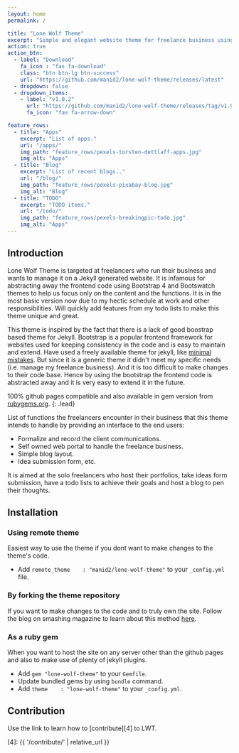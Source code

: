 ```yaml
---
layout: home
permalink: /

title: "Lone Wolf Theme"
excerpt: "Simple and elegant website theme for freelance business using Bootstrap 4 with Jekyll."
action: true
action_btn:
  - label: "Download"
    fa_icon : "fas fa-download"
    class: "btn btn-lg btn-success"
    url: "https://github.com/manid2/lone-wolf-theme/releases/latest"
  - dropdown: false
  - dropdown_items:
    - label: "v1.0.2"
      url: "https://github.com/manid2/lone-wolf-theme/releases/tag/v1.0.2"
      fa_icon: "fas fa-arrow-down"

feature_rows:
  - title: "Apps"
    excerpt: "List of apps."
    url: "/apps/"
    img_path: "feature_rows/pexels-torsten-dettlaff-apps.jpg"
    img_alt: "Apps"
  - title: "Blog"
    excerpt: "List of recent blogs.."
    url: "/blog/"
    img_path: "feature_rows/pexels-pixabay-blog.jpg"
    img_alt: "Blog"
  - title: "TODO"
    excerpt: "TODO items."
    url: "/todo/"
    img_path: "feature_rows/pexels-breakingpic-todo.jpg"
    img_alt: "Apps"
---
```


## Introduction

Lone Wolf Theme is targeted at freelancers who run their business and wants to manage it on a Jekyll 
generated website. It is infamous for abstracting away the frontend code using Bootstrap 4 and Bootswatch 
themes to help us focus only on the <span class="badge badge-primary">content</span> and the 
<span class="badge badge-primary">functions</span>. It is in the most basic version now due to my 
hectic schedule at work and other responsibilities. Will quickly add features from my todo lists to make 
this theme unique and great.

This theme is inspired by the fact that there is a lack of good boostrap based theme for Jekyll.
Bootstrap is a popular frontend framework for websites used for keeping consistency in the code and is 
easy to maintain and extend. Have used a freely available theme for jekyll, like [minimal mistakes][1].
But since it is a generic theme it didn't meet my specific needs (i.e. manage my freelance business).
And it is too difficult to make changes to their code base. Hence by using the bootstrap the frontend code is 
abstracted away and it is very easy to extend it in the future.

100% github pages compatible and also available in gem version from [rubygems.org][3].
{: .lead}

List of functions the freelancers encounter in their business that this theme intends to handle by providing
an interface to the end users:

<ul class="list-group d-inline-block mb-3">
  <li class="list-group-item">
    Formalize and record the client communications.
  </li>
  <li class="list-group-item">
    Self owned web portal to handle the freelance business.
  </li>
  <li class="list-group-item">
    Simple blog layout.
  </li>
  <li class="list-group-item">
    Idea submission form, etc.
  </li>
</ul>

<p class="bg-success text-white p-3 rounded">It is aimed at the solo freelancers who host their <span
    class="badge badge-info">portfolios</span>,
  take <span class="badge badge-info">ideas</span> form submission,
  have a <span class="badge badge-info">todo</span> lists to achieve their goals and
  host a <span class="badge badge-info">blog</span> to pen their thoughts.
</p>

## Installation

### Using remote theme

Easiest way to use the theme if you dont want to make changes to the theme's code.

* Add `remote_theme    : "manid2/lone-wolf-theme"` to your `_config.yml` file.

### By forking the theme repository

If you want to make changes to the code and to truly own the site.
Follow the blog on smashing magazine to learn about this method [here][2].

### As a ruby gem

When you want to host the site on any server other than the github pages and also to make use of plenty
of jekyll plugins.

* Add `gem "lone-wolf-theme"` to your `Gemfile`.
* Update bundled gems by using `bundle` command.
* Add `theme    : "lone-wolf-theme"` to your `_config.yml`.

## Contribution

Use the link to learn how to [contribute][4] to LWT.

<!-- Links in the post -->
[1]: https://mmistakes.github.io/minimal-mistakes/
[2]: https://www.smashingmagazine.com/2014/08/build-blog-jekyll-github-pages/
[3]: https://rubygems.org/gems/lone-wolf-theme
[4]: {{ '/contribute/' | relative_url }}
